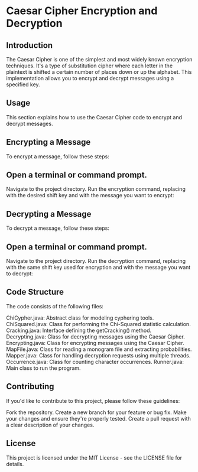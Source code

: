 # Caesar Cipher Encryption and Decryption

## Introduction

The Caesar Cipher is one of the simplest and most widely known encryption techniques. It's a type of substitution cipher where each letter in the plaintext is shifted a certain number of places down or up the alphabet. This implementation allows you to encrypt and decrypt messages using a specified key.

## Usage

This section explains how to use the Caesar Cipher code to encrypt and decrypt messages.

## Encrypting a Message
To encrypt a message, follow these steps:

## Open a terminal or command prompt.
Navigate to the project directory.
Run the encryption command, replacing <key> with the desired shift key and <message> with the message you want to encrypt:

## Decrypting a Message
To decrypt a message, follow these steps:

## Open a terminal or command prompt.
Navigate to the project directory.
Run the decryption command, replacing <key> with the same shift key used for encryption and <encrypted-message> with the message you want to decrypt:

## Code Structure

The code consists of the following files:

ChiCypher.java: Abstract class for modeling cyphering tools.
ChiSquared.java: Class for performing the Chi-Squared statistic calculation.
Cracking.java: Interface defining the getCracking() method.
Decrypting.java: Class for decrypting messages using the Caesar Cipher.
Encrypting.java: Class for encrypting messages using the Caesar Cipher.
MapFile.java: Class for reading a monogram file and extracting probabilities.
Mapper.java: Class for handling decryption requests using multiple threads.
Occurrence.java: Class for counting character occurrences.
Runner.java: Main class to run the program.

## Contributing

If you'd like to contribute to this project, please follow these guidelines:

Fork the repository.
Create a new branch for your feature or bug fix.
Make your changes and ensure they're properly tested.
Create a pull request with a clear description of your changes.

## License

This project is licensed under the MIT License - see the LICENSE file for details.
